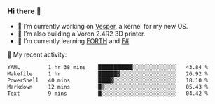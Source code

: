 ### Hi there 👋

<!--
**berkus/berkus** is a ✨ _special_ ✨ repository because its `README.md` (this file) appears on your GitHub profile.

Here are some ideas to get you started:

- 🔭 I’m currently working on ...
- 🌱 I’m currently learning ...
- 👯 I’m looking to collaborate on ...
- 🤔 I’m looking for help with ...
- 💬 Ask me about ...
- 📫 How to reach me: ...
- 😄 Pronouns: ...
- ⚡ Fun fact: ...
-->

- 🔭 I’m currently working on [Vesper](https://github.com/metta-systems/vesper), a kernel for my new OS.
- 🔭 I’m also building a Voron 2.4R2 3D printer.
- 🌱 I’m currently learning [FORTH](http://forth.com/starting-forth/) and [F#](https://fsharpforfunandprofit.com/)

💼 My recent activity:

<!--START_SECTION:waka-->

```txt
YAML         1 hr 38 mins    ███████████░░░░░░░░░░░░░░   43.84 %
Makefile     1 hr            ██████▓░░░░░░░░░░░░░░░░░░   26.92 %
PowerShell   40 mins         ████▓░░░░░░░░░░░░░░░░░░░░   18.10 %
Markdown     12 mins         █▒░░░░░░░░░░░░░░░░░░░░░░░   05.43 %
Text         9 mins          █░░░░░░░░░░░░░░░░░░░░░░░░   04.42 %
```

<!--END_SECTION:waka-->

